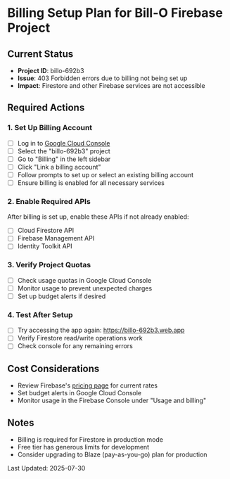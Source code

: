 # Billing Setup Plan for Bill-O Firebase Project

## Current Status
- **Project ID**: billo-692b3
- **Issue**: 403 Forbidden errors due to billing not being set up
- **Impact**: Firestore and other Firebase services are not accessible

## Required Actions

### 1. Set Up Billing Account
- [ ] Log in to [Google Cloud Console](https://console.cloud.google.com/)
- [ ] Select the "billo-692b3" project
- [ ] Go to "Billing" in the left sidebar
- [ ] Click "Link a billing account"
- [ ] Follow prompts to set up or select an existing billing account
- [ ] Ensure billing is enabled for all necessary services

### 2. Enable Required APIs
After billing is set up, enable these APIs if not already enabled:
- [ ] Cloud Firestore API
- [ ] Firebase Management API
- [ ] Identity Toolkit API

### 3. Verify Project Quotas
- [ ] Check usage quotas in Google Cloud Console
- [ ] Monitor usage to prevent unexpected charges
- [ ] Set up budget alerts if desired

### 4. Test After Setup
- [ ] Try accessing the app again: https://billo-692b3.web.app
- [ ] Verify Firestore read/write operations work
- [ ] Check console for any remaining errors

## Cost Considerations
- Review Firebase's [pricing page](https://firebase.google.com/pricing) for current rates
- Set budget alerts in Google Cloud Console
- Monitor usage in the Firebase Console under "Usage and billing"

## Notes
- Billing is required for Firestore in production mode
- Free tier has generous limits for development
- Consider upgrading to Blaze (pay-as-you-go) plan for production

Last Updated: 2025-07-30
